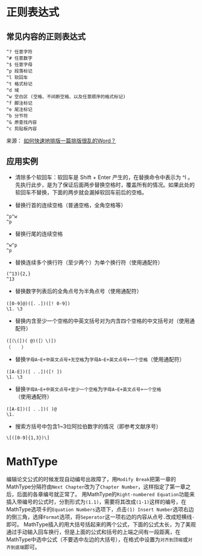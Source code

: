 # 正则表达式

## 常见内容的正则表达式

```
^? 任意字符
^# 任意数字
^$ 任意字母
^p 段落标记
^l 软回车
^t 格式标记
^d 域
^w 空白区 (空格、不间断空格、以及任意顺序的格式标记)
^f 脚注标记
^e 尾注标记
^b 分节符
^& 原查找内容
^c 剪贴板内容
```

来源： [如何快速地排版一篇排版很乱的Word？](https://www.zhihu.com/question/24709866)

## 应用实例

- 清除多个软回车：软回车是 Shift + Enter 产生的，在替换命令中表示为 ^l 。
先执行此步，是为了保证后面两步替换空格时，覆盖所有的情况。如果此处的软回车不替换，下面的两步就会漏掉软回车前后的空格。

- 替换行首的连续空格（普通空格，全角空格等）

```
^p^w
^p
```

- 替换行尾的连续空格

```
^w^p
^p
```

- 替换连续多个换行符（至少两个）为单个换行符（使用通配符）

```
(^13){2,}
^13
```

- 替换数字列表后的全角点号为半角点号（使用通配符）

```
([0-9]@)([．.])([! 0-9])
\1. \3
```

- 替换内含至少一个空格的中英文括号对为内含四个空格的中文括号对（使用通配符）

```
([（\(])( @)([）\)])
（    ）
```

- 替换`字母A~E+中英文点号+无空格`为`字母A~E+英文点号+一个空格`（使用通配符）

```
([A-E])([ ．.])([! ])
\1. \3
```

- 替换`字母A~E+中英文点号+至少一个空格`为`字母A~E+英文点号+一个空格`（使用通配符）

```
([A-E])([ ．.])( )@
\1. 
```

- 搜索方括号中包含1~3位阿拉伯数字的情况（即参考文献序号）

```
\[([0-9]{1,3})\]
```

# MathType

编辑论文公式的时候发现自动编号出故障了，用`Modify Break`把第一章的MathType分隔符由`Next Chapter`改为了`Chapter Number`，这样指定了第一章之后，后面的各章编号就正常了。
用MathType的`Right-numbered Equation`功能来插入带编号的公式时，分割形式为`(1.1)`，需要将其改成`(1-1)`这样的编号，在MathType选项卡的`Equation Numbers`选项下，点击`(1) Insert Number`选项右边的倒三角，选择`Format`选项，将`Seperator`这一项右边的内容从点号`.`改成短横线`-`即可。
MathType插入的用大括号括起来的两个公式，下面的公式太长，为了美观通过手动输入回车换行，但是上面的公式和括号的上端之间有一段距离，在MathType中选中公式（不要选中左边的大括号），在格式中设置为`对齐到顶端`或`对齐到底端`即可。
